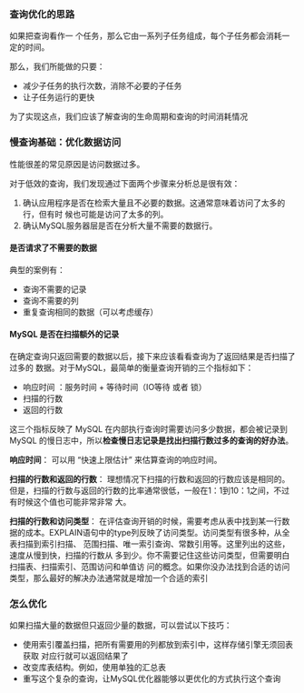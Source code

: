 ### 查询优化的思路

如果把查询看作一 个任务，那么它由一系列子任务组成，每个子任务都会消耗一定的时间。

那么，我们所能做的只要：

- 减少子任务的执行次数，消除不必要的子任务
- 让子任务运行的更快

为了实现这点，我们应该了解查询的生命周期和查询的时间消耗情况





### 慢查询基础：优化数据访问

性能很差的常见原因是访问数据过多。

对于低效的查询，我们发现通过下面两个步骤来分析总是很有效： 

1. 确认应用程序是否在检索大量且不必要的数据。这通常意味着访问了太多的行，但有时 候也可能是访问了太多的列。 
2. 确认MySQL服务器层是否在分析大量不需要的数据行。



#### 是否请求了不需要的数据

典型的案例有：

- 查询不需要的记录
- 查询不需要的列
- 重复查询相同的数据（可以考虑缓存）



#### MySQL 是否在扫描额外的记录

在确定查询只返回需要的数据以后，接下来应该看看查询为了返回结果是否扫描了过多的 数据。对于MySQL，最简单的衡量查询开销的三个指标如下： 

- 响应时间 ：服务时间 + 等待时间（IO等待 或者 锁）
- 扫描的行数 
- 返回的行数

这三个指标反映了 MySQL 在内部执行查询时需要访问多少数据，都会被记录到 MySQL 的慢日志中，所以**检查慢日志记录是找出扫描行数过多的查询的好办法**。





**响应时间**： 可以用 “快速上限估计” 来估算查询的响应时间。

**扫描的行数和返回的行数**： 理想情况下扫描的行数和返回的行数应该是相同的。但是，扫描的行数与返回的行数的比率通常很低，一般在1：1到10：1之间，不过有时候这个值也可能非常非常 大。

**扫描的行数和访问类型**： 在评估查询开销的时候，需要考虑从表中找到某一行数据的成本。EXPLAIN语句中的type列反映了访问类型。访问类型有很多种，从全表扫描到索引扫描、 范围扫描、唯一索引查询、常数引用等。这里列出的这些，速度从慢到快，扫描的行数从 多到少。你不需要记住这些访问类型，但需要明白扫描表、扫描索引、范围访问和单值访 问的概念。如果你没办法找到合适的访问类型，那么最好的解决办法通常就是增加一个合适的索引





### 怎么优化

如果扫描大量的数据但只返回少量的数据，可以尝试以下技巧：

- 使用索引覆盖扫描，把所有需要用的列都放到索引中，这样存储引擎无须回表获取 对应行就可以返回结果了
- 改变库表结构。例如，使用单独的汇总表
- 重写这个复杂的查询，让MySQL优化器能够以更优化的方式执行这个查询